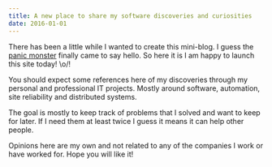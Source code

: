 ```yaml
---
title: A new place to share my software discoveries and curiosities
date: 2016-01-01
---
```


There has been a little while I wanted to create this mini-blog. I guess the [panic monster](https://www.ted.com/talks/tim_urban_inside_the_mind_of_a_master_procrastinator?language=en) finally came to say hello. So here it is I am happy to launch this site today! \o/!

You should expect some references here of my discoveries through my personal and professional IT projects. Mostly around software, automation, site reliability and distributed systems.

The goal is mostly to keep track of problems that I solved and want to keep for later. If I need them at least twice I guess it means it can help other people.

Opinions here are my own and not related to any of the companies I work or have worked for. Hope you will like it!

